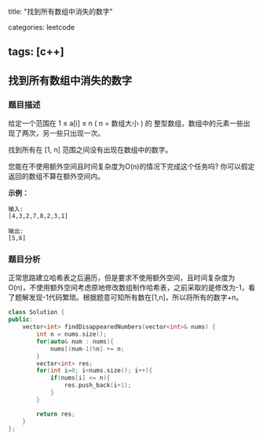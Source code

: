 title: "找到所有数组中消失的数字"

categories: leetcode

tags: [c++]
---
## 找到所有数组中消失的数字
### 题目描述

给定一个范围在  1 ≤ a[i] ≤ n ( n = 数组大小 ) 的 整型数组，数组中的元素一些出现了两次，另一些只出现一次。

找到所有在 [1, n] 范围之间没有出现在数组中的数字。

您能在不使用额外空间且时间复杂度为O(n)的情况下完成这个任务吗? 你可以假定返回的数组不算在额外空间内。

**示例：**

~~~
输入:
[4,3,2,7,8,2,3,1]

输出:
[5,6]
~~~

### 题目分析

正常思路建立哈希表之后遍历，但是要求不使用额外空间，且时间复杂度为O(n)，不使用额外空间考虑原地修改数组制作哈希表，之前采取的是修改为-1，看了题解发现-1代码繁琐。根据题意可知所有数在[1,n]，所以将所有的数字+n。

~~~c++
class Solution {
public:
    vector<int> findDisappearedNumbers(vector<int>& nums) {
        int n = nums.size();
        for(auto& num : nums){
            nums[(num-1)%n] += n;
        }
        vector<int> res;
        for(int i=0; i<nums.size(); i++){
            if(nums[i] <= n){
                res.push_back(i+1);
            }
        }

        return res;
    }
};
~~~

